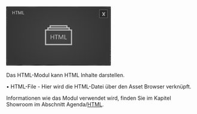 
![HTMLModul](../img/Manager/Module/HTML_Module.PNG) 


Das HTML-Modul kann HTML Inhalte darstellen. 

•    HTML-File - Hier wird die HTML-Datei über den Asset Browser verknüpft.  



Informationen wie das Modul verwendet wird, finden Sie im Kapitel Showroom im Abschnitt Agenda/[HTML](/agendaalternate/#html).


